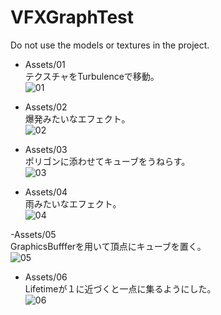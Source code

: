 # VFXGraphTest

Do not use the models or textures in the project.

- Assets/01<br>
テクスチャをTurbulenceで移動。<br>
![01](https://user-images.githubusercontent.com/10098082/127701757-35709958-8306-44bb-aa6e-27737ff77f69.png)<br>

- Assets/02<br>
爆発みたいなエフェクト。<br>
![02](https://user-images.githubusercontent.com/10098082/128212844-aeedffcb-9b72-4747-83b9-a98b60f55279.png)

- Assets/03<br>
ポリゴンに添わせてキューブをうねらす。<br>
![03](https://user-images.githubusercontent.com/10098082/128342627-0be44d53-2e0c-4ae3-b46e-85cc28e7e154.png)

- Assets/04<br>
雨みたいなエフェクト。<br>
![04](https://user-images.githubusercontent.com/10098082/130785903-75f51742-c45a-46f1-8b74-263fce60117c.png)

-Assets/05<br>
GraphicsBuffferを用いて頂点にキューブを置く。<br>
![05](https://user-images.githubusercontent.com/10098082/133870763-0aa04378-a391-43a8-b37f-c32d50de988a.png)

- Assets/06<br>
Lifetimeが１に近づくと一点に集るようにした。<br>
![06](https://user-images.githubusercontent.com/10098082/133885194-58168cb0-f4ea-4f91-a401-09de2aaa46cf.png)

